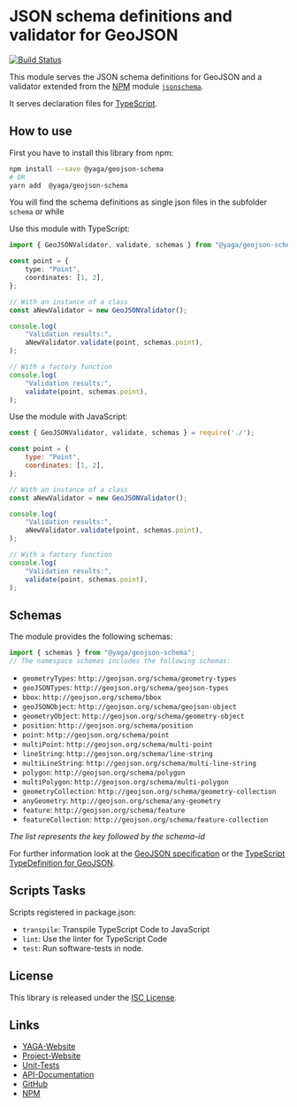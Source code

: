 # JSON schema definitions and validator for GeoJSON

[![Build Status](https://travis-ci.org/yagajs/geosjson-schema.svg?branch=develop)](https://travis-ci.org/yagajs/geosjson-schema)

This module serves the JSON schema definitions for GeoJSON and a validator extended from the
[NPM](https://www.npmjs.com/) module [`jsonschema`](https://www.npmjs.com/package/jsonschema).

It serves declaration files for [TypeScript](https://www.typescriptlang.org/).

## How to use

First you have to install this library from npm:

```bash
npm install --save @yaga/geojson-schema
# OR
yarn add  @yaga/geojson-schema
```

You will find the schema definitions as single json files in the subfolder `schema` or while

Use this module with TypeScript:

```typescript
import { GeoJSONValidator, validate, schemas } from "@yaga/geojson-schema";

const point = {
    type: "Point",
    coordinates: [1, 2],
};

// With an instance of a class
const aNewValidator = new GeoJSONValidator();

console.log(
    "Validation results:",
    aNewValidator.validate(point, schemas.point),
);

// With a factory function
console.log(
    "Validation results:",
    validate(point, schemas.point),
);

```

Use the module with JavaScript:

```js
const { GeoJSONValidator, validate, schemas } = require('./');

const point = {
    type: "Point",
    coordinates: [1, 2],
};

// With an instance of a class
const aNewValidator = new GeoJSONValidator();

console.log(
    "Validation results:",
    aNewValidator.validate(point, schemas.point),
);

// With a factory function
console.log(
    "Validation results:",
    validate(point, schemas.point),
);
```

## Schemas

The module provides the following schemas:

```js
import { schemas } from "@yaga/geojson-schema";
// The namespace schemas includes the following schemas:
```

* `geometryTypes`: `http://geojson.org/schema/geometry-types`
* `geoJSONTypes`: `http://geojson.org/schema/geojson-types`
* `bbox`: `http://geojson.org/schema/bbox`
* `geoJSONObject`: `http://geojson.org/schema/geojson-object`
* `geometryObject`: `http://geojson.org/schema/geometry-object`
* `position`: `http://geojson.org/schema/position`
* `point`: `http://geojson.org/schema/point`
* `multiPoint`: `http://geojson.org/schema/multi-point`
* `lineString`: `http://geojson.org/schema/line-string`
* `multiLineString`: `http://geojson.org/schema/multi-line-string`
* `polygon`: `http://geojson.org/schema/polygon`
* `multiPolygon`: `http://geojson.org/schema/multi-polygon`
* `geometryCollection`: `http://geojson.org/schema/geometry-collection`
* `anyGeometry`: `http://geojson.org/schema/any-geometry`
* `feature`: `http://geojson.org/schema/feature`
* `featureCollection`: `http://geojson.org/schema/feature-collection`

*The list represents the key followed by the schema-id*

For further information look at the [GeoJSON specification](https://tools.ietf.org/html/rfc7946) or the
[TypeScript TypeDefinition for GeoJSON](https://github.com/DefinitelyTyped/DefinitelyTyped/tree/master/types/geojson).

## Scripts Tasks

Scripts registered in package.json:

* `transpile`: Transpile TypeScript Code to JavaScript
* `lint`: Use the linter for TypeScript Code
* `test`: Run software-tests in node.

## License

This library is released under the [ISC License](LICENSE).

## Links

* [YAGA-Website](https://yagajs.org)
* [Project-Website](https://geojson-schema.yagajs.org)
* [Unit-Tests](https://geojson-schema.yagajs.org/latest/browser-test/)
* [API-Documentation](https://geojson-schema.yagajs.org/latest/typedoc/)
* [GitHub](https://github.com/yagajs/geojson-schema)
* [NPM](https://www.npmjs.com/package/@yaga/geojson-schema)
